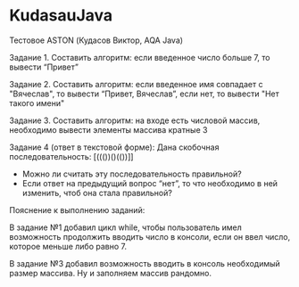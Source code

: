 # KudasauJava
Тестовое ASTON (Кудасов Виктор, AQA Java)

Задание 1.
Составить алгоритм: если введенное число больше 7, то вывести “Привет”

Задание 2.
Составить алгоритм: если введенное имя совпадает с "Вячеслав", то вывести “Привет, Вячеслав”, если нет, то вывести "Нет такого имени"

Задание 3.
Составить алгоритм: на входе есть числовой массив, необходимо вывести элементы массива кратные 3

Задание 4 (ответ в текстовой форме):
Дана скобочная последовательность: [((())()(())]]
- Можно ли считать эту последовательность правильной?
- Если ответ на предыдущий вопрос “нет”, то что необходимо в ней изменить, чтоб она стала правильной?

Пояснение к выполнению заданий:

В задание №1 добавил цикл while, чтобы пользователь имел возможность продолжить вводить число в консоли, если он ввел число, которое меньше либо равно 7. 

В задание №3 добавил возможность вводить в консоль необходимый размер массива. Ну и заполняем массив рандомно.
